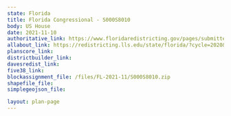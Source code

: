 ```yaml
---
state: Florida
title: Florida Congressional - S000S8010
body: US House
date: 2021-11-10
authoritative_link: https://www.floridaredistricting.gov/pages/submitted-plans
allabout_link: https://redistricting.lls.edu/state/florida/?cycle=2020&level=Congress&startdate=
planscore_link:
districtbuilder_link:
davesredist_link:
five38_link:
blockassignment_file: /files/FL-2021-11/S000S8010.zip
shapefile_file:
simplegeojson_file:

layout: plan-page
---
```

